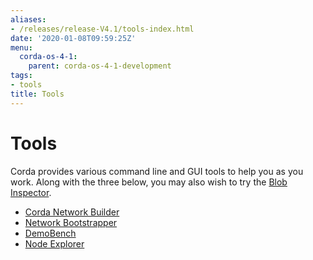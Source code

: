 ```yaml
---
aliases:
- /releases/release-V4.1/tools-index.html
date: '2020-01-08T09:59:25Z'
menu:
  corda-os-4-1:
    parent: corda-os-4-1-development
tags:
- tools
title: Tools
---
```



# Tools

Corda provides various command line and GUI tools to help you as you work. Along with the three below, you may also
wish to try the [Blob Inspector](blob-inspector.md).



* [Corda Network Builder](network-builder.md)
* [Network Bootstrapper](network-bootstrapper.md)
* [DemoBench](demobench.md)
* [Node Explorer](node-explorer.md)



